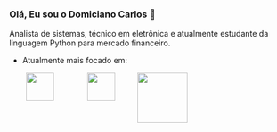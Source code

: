 ### Olá, Eu sou o **Domiciano Carlos**  👋
Analista de sistemas, técnico em eletrônica e atualmente estudante da linguagem Python para mercado financeiro.

- Atualmente mais focado em:
<div style="display: inline">
         <img width='50' height='50' align=left hspace="30" src="https://cdn.jsdelivr.net/gh/devicons/devicon/icons/python/python-original-wordmark.svg" />
         <img width='50' height='50' align=left hspace="30" src="https://cdn.jsdelivr.net/gh/devicons/devicon/icons/csharp/csharp-original.svg" />
         <img width='90' height='90' align=left hspace="10" src="https://cdn.jsdelivr.net/gh/devicons/devicon/icons/kotlin/kotlin-original-wordmark.svg" />
</div>         
          

<!--
**domiciano-silva/domiciano-silva** is a ✨ _special_ ✨ repository because its `README.md` (this file) appears on your GitHub profile.

Here are some ideas to get you started:

- 🔭 I’m currently working on ...
- 🌱 I’m currently learning ...
- 👯 I’m looking to collaborate on ...
- 🤔 I’m looking for help with ...
- 💬 Ask me about ...
- 📫 How to reach me: ...
- 😄 Pronouns: ...
- ⚡ Fun fact: ...
-->
